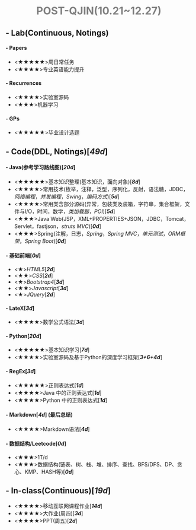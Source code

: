 # <font color=gray><center>POST-QJIN(10.21~12.27)</center></font>
## - Lab(Continuous, Notings)
#### - Papers
- <★★★★★>周日常任务
- <★★★★>专业英语能力提升
#### - Recurrences
- <★★★★>实验室源码
- <★★★>机器学习
#### - GPs
- <★★★★★>毕业设计选题
## - Code(DDL, Notings)[***49d***]
#### - Java(参考学习路线图)[***20d***]
- <★★★★★>基本知识整理(基本知识，面向对象)[***8d***]
- <★★★★>常用技术(枚举，注释，泛型，序列化，反射，语法糖，JDBC，*网络编程*，*并发编程*，*Swing*，*编码方式*)[***5d***]
- <★★★★>常用类含部分源码(异常，包装类及装箱，字符串，集合框架，文件与I/O，时间，数学，*类加载器*，*POI*)[***5d***]
- <★★★>Java Web(JSP，XML+PROPERTIES+JSON，JDBC，Tomcat，Servlet，fastjson，*struts MVC*)[***0d***]
- <★★★>Spring(注解，日志，*Spring*，*Spring MVC*，*单元测试*，*ORM框架*，*Spring Boot*)[***0d***]
#### - 基础前端[***0d***]
- <★>*HTML5*[***2d***]
- <★★>*CSS*[***2d***]
- <★>*Bootstrap4*[***3d***]
- <★★>*Javascript*[***3d***]
- <★>*JQuery*[***2d***]
#### - LateX[***3d***]
- <★★★★>数学公式语法[***3d***]
#### - Python[***20d***]
- <★★★★★>基本知识学习[***7d***]
- <★★★★>实验室源码及基于Python的深度学习框架[***3+6+4d***]
#### - RegEx[***3d***]
- <★★★★★>正则表达式[***1d***]
- <★★★★>Java 中的正则表达式[***1d***]
- <★★★★>Python 中的正则表达式[***1d***]
#### - Markdown[***4d***] (最后总结)
- <★★★★>Markdown语法[***4d***]
#### - 数据结构/Leetcode[***0d***]
- <★★★>1T/d
- <★★★>数据结构(链表、树、栈、堆、排序、查找、BFS/DFS、DP、贪心、KMP、HASH等)[***0d***]

## - In-class(Continuous)[***19d***]
- <★★★★>移动互联网课程作业[***14d***]
- <★★★★>大作业(周四)[***3d***]
- <★★★★>PPT(周五)[***2d***]
